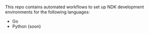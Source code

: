 This repo contains automated workflows to set up NDK development environments for the following languages:
- Go
- Python (soon)